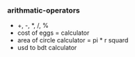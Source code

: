 ### arithmatic-operators

- +, -, *, /, %
- cost of eggs = calculator
- area of circle calculator = pi * r squard
- usd to bdt calculator